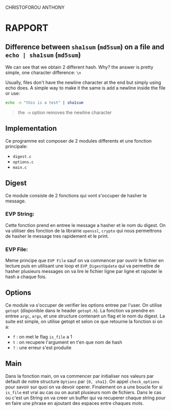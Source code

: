 CHRISTOFOROU
ANTHONY

# RAPPORT

## Difference between `sha1sum` (`md5sum`) on a file and `echo | sha1sum` (`md5sum`)

We can see that we obtain 2 different hash. Why? the answer is pretty simple, one character difference: `\n`

Usually, files don't have the newline character at the end but simply using echo does.
A simple way to make it the same is add a newline inside the file or use:
```bash
echo -n "this is a test" | sha1sum
```
> the `-n` option removes the newline character

## Implementation

Ce programme est composer de 2 modules differents et une fonction principale:
- `digest.c`
- `options.c`
- `main.c`

## Digest

Ce module consiste de 2 fonctions qui vont s'occuper de hasher le message.

### EVP String:

Cette fonction prend en entree le message a hasher et le nom du digest. On va utiliser des fonction de la librairie `openssl`, `crypto` qui nous permettrons de hasher le message tres rapidement et le print.

### EVP File:

Meme principe que `EVP File` sauf on va commencer par ouvrir le fichier en lecture puis en utilisant une loop et `EVP_DigestUpdate` qui va permettre de hasher plusieurs messages on va lire le fichier ligne par ligne et rajouter le hash a chaque fois.

## Options

Ce module va s'occuper de verifier les options entree par l'user. On utilise `getopt` (disponible dans le header `getopt.h`). La fonction va prendre en entree `argc`, `argv`, et une structure contenant un flag et le nom du digest. La suite est simple, on utilise getopt et selon ce que retourne la fonction si on a:
- `f` : on met le flag `is_file` a 1
- `t` : on recupere l'argument en t'en que nom de hash
- `?` : une erreur s'est produite

## Main

Dans la fonction main, on va commencer par initialiser nos valeurs par default de notre structure `Options` par `{0, sha1}`. On appel `check_options` pour savoir sur quoi on va devoir operer. Finalement on a une boucle for si `is_file` est vrai au cas ou on aurait plusieurs nom de fichiers. Dans le cas ou c'est un String on va creer un buffer qui va recuperer chaque string pour en faire une phrase en ajoutant des espaces entre chaques mots.

